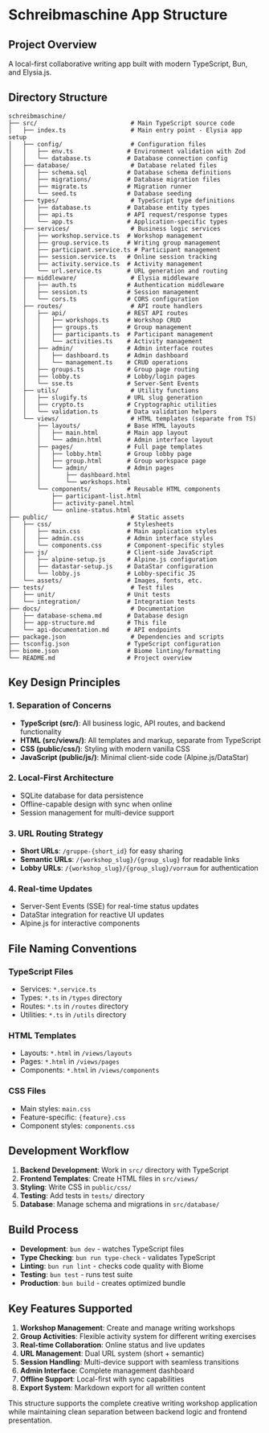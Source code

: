 # Schreibmaschine App Structure

## Project Overview
A local-first collaborative writing app built with modern TypeScript, Bun, and Elysia.js.

## Directory Structure

```
schreibmaschine/
├── src/                          # Main TypeScript source code
│   ├── index.ts                  # Main entry point - Elysia app setup
│   ├── config/                   # Configuration files
│   │   ├── env.ts               # Environment validation with Zod
│   │   └── database.ts          # Database connection config
│   ├── database/                 # Database related files
│   │   ├── schema.sql           # Database schema definitions
│   │   ├── migrations/          # Database migration files
│   │   ├── migrate.ts           # Migration runner
│   │   └── seed.ts              # Database seeding
│   ├── types/                    # TypeScript type definitions
│   │   ├── database.ts          # Database entity types
│   │   ├── api.ts               # API request/response types
│   │   └── app.ts               # Application-specific types
│   ├── services/                 # Business logic services
│   │   ├── workshop.service.ts  # Workshop management
│   │   ├── group.service.ts     # Writing group management
│   │   ├── participant.service.ts # Participant management
│   │   ├── session.service.ts   # Online session tracking
│   │   ├── activity.service.ts  # Activity management
│   │   └── url.service.ts       # URL generation and routing
│   ├── middleware/               # Elysia middleware
│   │   ├── auth.ts              # Authentication middleware
│   │   ├── session.ts           # Session management
│   │   └── cors.ts              # CORS configuration
│   ├── routes/                   # API route handlers
│   │   ├── api/                 # REST API routes
│   │   │   ├── workshops.ts     # Workshop CRUD
│   │   │   ├── groups.ts        # Group management
│   │   │   ├── participants.ts  # Participant management
│   │   │   └── activities.ts    # Activity management
│   │   ├── admin/               # Admin interface routes
│   │   │   ├── dashboard.ts     # Admin dashboard
│   │   │   └── management.ts    # CRUD operations
│   │   ├── groups.ts            # Group page routing
│   │   ├── lobby.ts             # Lobby/login pages
│   │   └── sse.ts               # Server-Sent Events
│   ├── utils/                    # Utility functions
│   │   ├── slugify.ts           # URL slug generation
│   │   ├── crypto.ts            # Cryptographic utilities
│   │   └── validation.ts        # Data validation helpers
│   └── views/                    # HTML templates (separate from TS)
│       ├── layouts/             # Base HTML layouts
│       │   ├── main.html        # Main app layout
│       │   └── admin.html       # Admin interface layout
│       ├── pages/               # Full page templates
│       │   ├── lobby.html       # Group lobby page
│       │   ├── group.html       # Group workspace page
│       │   └── admin/           # Admin pages
│       │       ├── dashboard.html
│       │       └── workshops.html
│       └── components/          # Reusable HTML components
│           ├── participant-list.html
│           ├── activity-panel.html
│           └── online-status.html
├── public/                       # Static assets
│   ├── css/                     # Stylesheets
│   │   ├── main.css             # Main application styles
│   │   ├── admin.css            # Admin interface styles
│   │   └── components.css       # Component-specific styles
│   ├── js/                      # Client-side JavaScript
│   │   ├── alpine-setup.js      # Alpine.js configuration
│   │   ├── datastar-setup.js    # DataStar configuration
│   │   └── lobby.js             # Lobby-specific JS
│   └── assets/                  # Images, fonts, etc.
├── tests/                        # Test files
│   ├── unit/                    # Unit tests
│   └── integration/             # Integration tests
├── docs/                         # Documentation
│   ├── database-schema.md       # Database design
│   ├── app-structure.md         # This file
│   └── api-documentation.md     # API endpoints
├── package.json                  # Dependencies and scripts
├── tsconfig.json                # TypeScript configuration
├── biome.json                   # Biome linting/formatting
└── README.md                    # Project overview
```

## Key Design Principles

### 1. Separation of Concerns
- **TypeScript (src/)**: All business logic, API routes, and backend functionality
- **HTML (src/views/)**: All templates and markup, separate from TypeScript
- **CSS (public/css/)**: Styling with modern vanilla CSS
- **JavaScript (public/js/)**: Minimal client-side code (Alpine.js/DataStar)

### 2. Local-First Architecture
- SQLite database for data persistence
- Offline-capable design with sync when online
- Session management for multi-device support

### 3. URL Routing Strategy
- **Short URLs**: `/gruppe-{short_id}` for easy sharing
- **Semantic URLs**: `/{workshop_slug}/{group_slug}` for readable links
- **Lobby URLs**: `/{workshop_slug}/{group_slug}/vorraum` for authentication

### 4. Real-time Updates
- Server-Sent Events (SSE) for real-time status updates
- DataStar integration for reactive UI updates
- Alpine.js for interactive components

## File Naming Conventions

### TypeScript Files
- Services: `*.service.ts`
- Types: `*.ts` in `/types` directory
- Routes: `*.ts` in `/routes` directory
- Utilities: `*.ts` in `/utils` directory

### HTML Templates
- Layouts: `*.html` in `/views/layouts`
- Pages: `*.html` in `/views/pages`
- Components: `*.html` in `/views/components`

### CSS Files
- Main styles: `main.css`
- Feature-specific: `{feature}.css`
- Component styles: `components.css`

## Development Workflow

1. **Backend Development**: Work in `src/` directory with TypeScript
2. **Frontend Templates**: Create HTML files in `src/views/`
3. **Styling**: Write CSS in `public/css/`
4. **Testing**: Add tests in `tests/` directory
5. **Database**: Manage schema and migrations in `src/database/`

## Build Process

- **Development**: `bun dev` - watches TypeScript files
- **Type Checking**: `bun run type-check` - validates TypeScript
- **Linting**: `bun run lint` - checks code quality with Biome
- **Testing**: `bun test` - runs test suite
- **Production**: `bun build` - creates optimized bundle

## Key Features Supported

1. **Workshop Management**: Create and manage writing workshops
2. **Group Activities**: Flexible activity system for different writing exercises
3. **Real-time Collaboration**: Online status and live updates
4. **URL Management**: Dual URL system (short + semantic)
5. **Session Handling**: Multi-device support with seamless transitions
6. **Admin Interface**: Complete management dashboard
7. **Offline Support**: Local-first with sync capabilities
8. **Export System**: Markdown export for all written content

This structure supports the complete creative writing workshop application while maintaining clean separation between backend logic and frontend presentation.